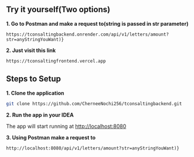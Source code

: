 
## Try it yourself(Two options)

**1. Go to Postman and make a request to(string is passed in str parameter)**

```text
https://tconsaltingbackend.onrender.com/api/v1/letters/amount?str=anyStringYouWant)}
```
**2. Just visit this link**

```text
https://tconsaltingfrontend.vercel.app
```

## Steps to Setup

**1. Clone the application**

```bash
git clone https://github.com/CherneeNochi256/tconsaltingbackend.git
```

**2. Run the app in your IDEA**

The app will start running at <http://localhost:8080>

**3. Using Postman make a request to**

```text
http://localhost:8080/api/v1/letters/amount?str=anyStringYouWant)}
```
